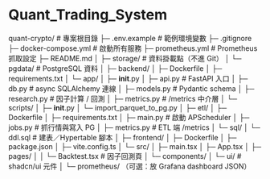 # Quant_Trading_System
quant-crypto/                       # 專案根目錄
├─ .env.example                     # 範例環境變數
├─ .gitignore
├─ docker-compose.yml               # 啟動所有服務
├─ prometheus.yml                   # Prometheus 抓取設定
├─ README.md
│
├─ storage/                         # 資料掛載點（不進 Git）
│   └─ pgdata/                      # PostgreSQL 資料
│
├─ backend/
│   ├─ Dockerfile
│   ├─ requirements.txt
│   └─ app/
│       ├─ __init__.py
│       ├─ api.py                   # FastAPI 入口
│       ├─ db.py                    # async SQLAlchemy 連線
│       ├─ models.py                # Pydantic schema
│       ├─ research.py              # 因子計算 / 回測
│       ├─ metrics.py               # /metrics 中介層
│       └─ scripts/
│           ├─ __init__.py
│           └─ import_parquet_to_pg.py
│
├─ etl/
│   ├─ Dockerfile
│   ├─ requirements.txt
│   ├─ main.py                      # 啟動 APScheduler
│   ├─ jobs.py                      # 抓行情與寫入 PG
│   ├─ metrics.py                   # ETL 端 /metrics
│   └─ sql/
│       └─ ddl.sql                  # 建表／Hypertable 腳本
│
├─ frontend/
│   ├─ Dockerfile
│   ├─ package.json
│   ├─ vite.config.ts
│   └─ src/
│       ├─ main.tsx
│       ├─ App.tsx
│       ├─ pages/
│       │   └─ Backtest.tsx         # 因子回測頁
│       └─ components/
│           └─ ui/                  # shadcn/ui 元件
│
└─ prometheus/ （可選：放 Grafana dashboard JSON）
